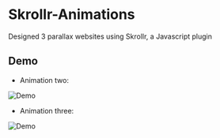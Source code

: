 # Skrollr-Animations
Designed 3 parallax websites using Skrollr, a Javascript plugin

## Demo
- Animation two:

![Demo](https://user-images.githubusercontent.com/31773939/42910484-60e89c86-8b05-11e8-8c01-fad837851195.gif)


- Animation three:

![Demo](https://user-images.githubusercontent.com/31773939/42910988-e453b406-8b06-11e8-8167-abe76cda3bdc.gif)
